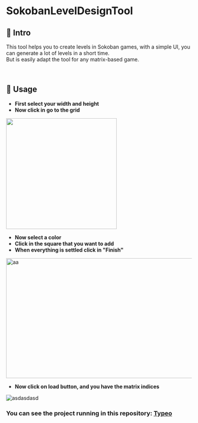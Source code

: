# SokobanLevelDesignTool


## 🚩 Intro


<p>This tool helps you to create levels in Sokoban games, with a simple UI, you can generate a lot of levels in a short time.<br> But is easily adapt the tool for any matrix-based game.</p>

<br>


## 🔨 Usage


- **First select your width and height**
- **Now click in go to the grid**
<img src="https://i.ibb.co/rtwB2tm/captura.png" width="300px" height="300px">

- **Now select a color**
- **Click in the square that you want to add**
- **When everything is settled click in "Finish"**
<img src="https://i.ibb.co/5hvhLW6/aa.png" alt="aa" border="0" width="525px" height="325px">

- **Now click on load button, and you have the matrix indices**
<img src="https://i.ibb.co/KLRNtqf/asdasdasd.png" alt="asdasdasd" border="0">

<h3>You can see the project running in this repository: <a href="https://github.com/GabrielPrzybysz/Typeo">Typeo</a></h3>
